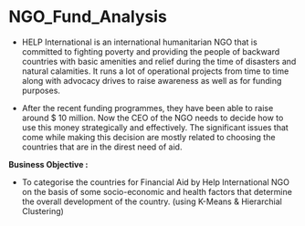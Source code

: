# NGO_Fund_Analysis
- HELP International is an international humanitarian NGO that is committed to fighting poverty and providing the people of backward countries with basic amenities and relief during the time of disasters and natural calamities. It runs a lot of operational projects from time to time along with advocacy drives to raise awareness as well as for funding purposes.

- After the recent funding programmes, they have been able to raise around $ 10 million. Now the CEO of the NGO needs to decide how to use this money strategically and effectively. The significant issues that come while making this decision are mostly related to choosing the countries that are in the direst need of aid.

**Business Objective :**
- To categorise the countries for Financial Aid by Help International NGO on the basis of some socio-economic and health factors that determine the overall development of the country. (using K-Means & Hierarchial Clustering)
